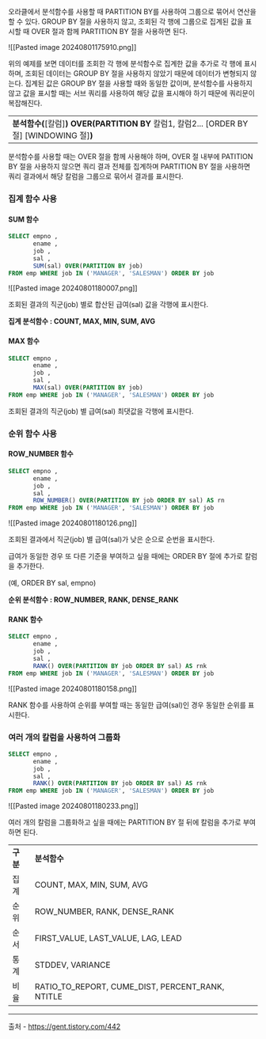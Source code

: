 
오라클에서 분석함수를 사용할 때 PARTITION BY를 사용하여 그룹으로 묶어서 연산을 할 수 있다. GROUP BY 절을 사용하지 않고, 조회된 각 행에 그룹으로 집계된 값을 표시할 때 OVER 절과 함께 PARTITION BY 절을 사용하면 된다.


![[Pasted image 20240801175910.png]]

위의 예제를 보면 데이터를 조회한 각 행에 분석함수로 집계한 값을 추가로 각 행에 표시하며, 조회된 데이터는 GROUP BY 절을 사용하지 않았기 때문에 데이터가 변형되지 않는다. 집계된 값은 GROUP BY 절을 사용할 때와 동일한 값이며, 분석함수를 사용하지 않고 값을 표시할 때는 서브 쿼리를 사용하여 해당 값을 표시해야 하기 때문에 쿼리문이 복잡해진다.

|   |
|---|
|**분석함수(**[칼럼]**) OVER(PARTITION BY** 칼럼1, 칼럼2... [ORDER BY 절] [WINDOWING 절]**)**|

분석함수를 사용할 때는 OVER 절을 함께 사용해야 하며, OVER 절 내부에 PATITION BY 절을 사용하지 않으면 쿼리 결과 전체를 집계하며 PARTITION BY 절을 사용하면 쿼리 결과에서 해당 칼럼을 그룹으로 묶어서 결과를 표시한다.

### 집계 함수 사용

#### SUM 함수


```SQL
SELECT empno , 
	   ename , 
	   job ,  
	   sal , 
	   SUM(sal) OVER(PARTITION BY job) 
FROM emp WHERE job IN ('MANAGER', 'SALESMAN') ORDER BY job
```



![[Pasted image 20240801180007.png]]


조회된 결과의 직군(job) 별로 합산된 급여(sal) 값을 각행에 표시한다.

**집계 분석함수 : COUNT, MAX, MIN, SUM, AVG**

#### MAX 함수

```SQL
SELECT empno , 
       ename , 
       job , 
       sal , 
       MAX(sal) OVER(PARTITION BY job) 
FROM emp WHERE job IN ('MANAGER', 'SALESMAN') ORDER BY job
```


조회된 결과의 직군(job) 별 급여(sal) 최댓값을 각행에 표시한다.

### 순위 함수 사용

#### ROW_NUMBER 함수

```SQL
SELECT empno , 
	   ename , 
	   job , 
	   sal , 
	   ROW_NUMBER() OVER(PARTITION BY job ORDER BY sal) AS rn 
FROM emp WHERE job IN ('MANAGER', 'SALESMAN') ORDER BY job
```

![[Pasted image 20240801180126.png]]



조회된 결과에서 직군(job) 별 급여(sal)가 낮은 순으로 순번을 표시한다.

급여가 동일한 경우 또 다른 기준을 부여하고 싶을 때에는 ORDER BY 절에 추가로 칼럼을 추가한다.

(예, ORDER BY sal, empno)

**순위 분석함수 : ROW_NUMBER, RANK, DENSE_RANK**

#### RANK 함수


```SQL
SELECT empno , 
	   ename , 
	   job , 
	   sal , 
	   RANK() OVER(PARTITION BY job ORDER BY sal) AS rnk
FROM emp WHERE job IN ('MANAGER', 'SALESMAN') ORDER BY job
```


![[Pasted image 20240801180158.png]]

RANK 함수를 사용하여 순위를 부여할 때는 동일한 급여(sal)인 경우 동일한 순위를 표시한다.

### 여러 개의 칼럼을 사용하여 그룹화


```SQL
SELECT empno , 
	   ename , 
	   job , 
	   sal , 
	   RANK() OVER(PARTITION BY job ORDER BY sal) AS rnk
FROM emp WHERE job IN ('MANAGER', 'SALESMAN') ORDER BY job
```


![[Pasted image 20240801180233.png]]

여러 개의 칼럼을 그룹화하고 싶을 때에는 PARTITION BY 절 뒤에 칼럼을 추가로 부여하면 된다.

|        |                                                  |
| ------ | ------------------------------------------------ |
| **구분** | **분석함수**                                         |
| 집계     | COUNT, MAX, MIN, SUM, AVG                        |
| 순위     | ROW_NUMBER, RANK, DENSE_RANK                     |
| 순서     | FIRST_VALUE, LAST_VALUE, LAG, LEAD               |
| 통계     | STDDEV, VARIANCE                                 |
| 비율     | RATIO_TO_REPORT, CUME_DIST, PERCENT_RANK, NTITLE |












---
출처 - https://gent.tistory.com/442
